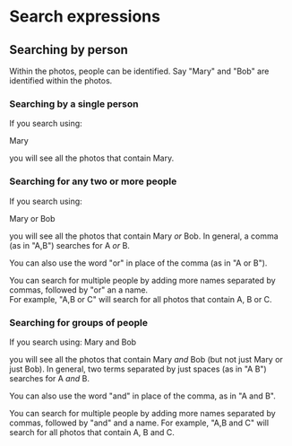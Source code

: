 # Search expressions

## Searching by person
Within the photos, people can be identified.  Say "Mary" and "Bob" are identified within the photos.


### Searching by a single person

If you search using:
  
  Mary
  
you will see all the photos that contain Mary.

### Searching for any two or more people

If you search using:

  Mary or Bob
  
you will see all the photos that contain Mary *or* Bob.  In general, a comma (as in "A,B") searches for A *or* B.

You can also use the word "or" in place of the comma (as in "A or B").

You can search for multiple people by adding more names separated by commas, followed by "or" an a name.  
For example, "A,B or C" will search for all photos that contain A, B or C.

### Searching for groups of people

If you search using:
  Mary and Bob

you will see all the photos that contain Mary *and* Bob (but not just Mary or just Bob).  In general, two terms separated by just spaces (as in "A B") searches for A *and* B.

You can also use the word "and" in place of the comma, as in "A and B".

You can search for multiple people by adding more names separated by commas, followed by "and" and a name.
For example, "A,B and C" will search for all photos that contain A, B and C.


